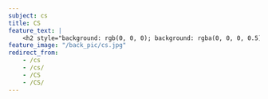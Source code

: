 ```yaml
---
subject: cs
title: CS
feature_text: |
    <h2 style="background: rgb(0, 0, 0); background: rgba(0, 0, 0, 0.5); color: #f1f1f1; padding: 10px;">CS</h2>
feature_image: "/back_pic/cs.jpg"
redirect_from:
    - /cs
    - /cs/
    - /CS
    - /CS/
---
```

